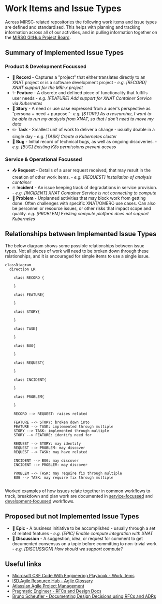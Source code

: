 # Work Items and Issue Types

Across MIRSG-related repositories the following work items and issue types are defined and standardised.
This helps with planning and tracking information across all of our activities, and in pulling information together on the [MIRSG GitHub Project Board](https://github.com/orgs/UCL-MIRSG/projects/3).

## Summary of Implemented Issue Types

### Product & Development Focussed

- 💼 **Record** - Captures a "project" that either translates directly to an XNAT project or is a software development project - *e.g. [RECORD] XNAT support for the MRI-x project*
- ✨ **Feature** - A discrete and defined piece of functionality that fulfills user needs - *e.g. [FEATURE] Add support for XNAT Container Service via Kubernetes*
- 📝 **Story** -  A need or use case expressed from a user's perspective as “persona + need + purpose.”- *e.g. [STORY] As a researcher, I want to be able to run my analysis from XNAT, so that I don't need to move my data*
- ✏️ **Task** - Smallest unit of work to deliver a change - usually doable in a single day - *e.g. [TASK] Create a Kubernetes cluster*
- 🐛 **Bug** - Initial record of technical bugs, as well as ongoing discoveries. - *e.g. [BUG] Existing K8s permissions prevent access*

### Service & Operational Focussed

- 📥 **Request** - Details of a user request received, that may result in the creation of other work items. - *e.g. [REQUEST] Installation of analysis container*
- 🔥 **Incident** - An issue keeping track of degradations in service provision. - *e.g. [INCIDENT] XNAT Container Service is not connecting to compute*
- 🙅 **Problem** - Unplanned activities that may block work from getting done. Often challenges with specific XNAT/OMERO use cases. Can also be personnel or resource issues, or other risks that impact scope and quality. *e.g. [PROBLEM] Existing compute platform does not support Kubernetes*

## Relationships between Implemented Issue Types

The below diagram shows some possible relationships between issue types. Not all pieces of work will need to be broken down through these relationships, and it is encouraged for simple items to use a single issue.

```mermaid
classDiagram
  direction LR

    class RECORD {

    }

    class FEATURE{
        
    }

    class STORY{
        
    }

    class TASK{
        
    }

    class BUG{
        
    }

    class REQUEST{
        
    }

    class INCIDENT{
        
    }

    class PROBLEM{
        
    }

    RECORD --> REQUEST: raises related 

    FEATURE --> STORY: broken down into
    FEATURE --> TASK: implemented through multiple
    STORY --> TASK: implemented through multiple
    STORY --> FEATURE: identify need for
    
    REQUEST --> STORY: may identify
    REQUEST --> PROBLEM: may discover
    REQUEST --> TASK: may have related
    
    INCIDENT --> BUG: may discover
    INCIDENT --> PROBLEM: may discover
   
    PROBLEM --> TASK: may require fix through multiple 
    BUG --> TASK: may require fix through multiple 
    
```

Worked examples of how issues relate together in common workflows to track, breakdown and plan work are documented in [service-focussed](./operational-workflows.md) and [development-focussed](./development-workflows.md) workflows.

## Proposed but not Implemented Issue Types

- 🐳 **Epic** - A business initiative to be accomplished - usually through a set of related features - *e.g. [EPIC] Enable compute integration with XNAT*
- 👥 **Discussion** - A suggestion, idea, or request for comment to get documented consensus on a topic before committing to non-trivial work - *e.g. [DISCUSSION] How should we support compute?*

## Useful links

- [Microsoft CSE Code With Engineering Playbook - Work Items](https://microsoft.github.io/code-with-engineering-playbook/documentation/guidance/work-items/)
- [ISD.Agile Resource Hub - Agile Glossary](https://liveuclac.sharepoint.com/sites/ISDAgileResourceHub/SitePages/Glossary.aspx)
- [Atlassian Agile Project Management](https://www.atlassian.com/agile/project-management)
- [Pragmatic Engineer - RFCs and Design Docs](https://blog.pragmaticengineer.com/rfcs-and-design-docs/)
- [Bruno Scheufler - Documenting Design Decisions using RFCs and ADRs](https://brunoscheufler.com/blog/2020-07-04-documenting-design-decisions-using-rfcs-and-adrs)